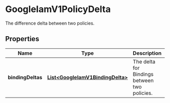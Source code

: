 

# GoogleIamV1PolicyDelta

The difference delta between two policies.

## Properties

| Name | Type | Description | Notes |
|------------ | ------------- | ------------- | -------------|
|**bindingDeltas** | [**List&lt;GoogleIamV1BindingDelta&gt;**](GoogleIamV1BindingDelta.md) | The delta for Bindings between two policies. |  [optional] |



